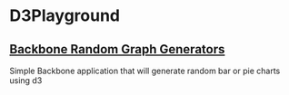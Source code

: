D3Playground
============


## [Backbone Random Graph Generators](http://msaglietto.github.io/D3Playground/dist/bbChartGenerator.html)

Simple Backbone application that will generate random bar or pie charts using d3
